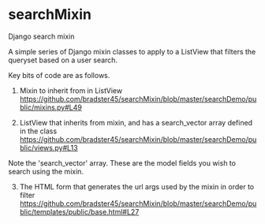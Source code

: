 # searchMixin
Django search mixin

A simple series of Django mixin classes to apply to a ListView that filters the queryset based on a user search.

Key bits of code are as follows.

1) Mixin to inherit from  in ListView
https://github.com/bradster45/searchMixin/blob/master/searchDemo/public/mixins.py#L49

2) ListView that inherits from mixin, and has a search_vector array defined in the class
https://github.com/bradster45/searchMixin/blob/master/searchDemo/public/views.py#L13

Note the 'search_vector' array. These are the model fields you wish to search using the mixin.

3) The HTML form that generates the url args used by the mixin in order to filter
https://github.com/bradster45/searchMixin/blob/master/searchDemo/public/templates/public/base.html#L27
